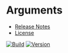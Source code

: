 # Arguments
- [Release Notes](https://github.com/skthomasjr/Arguments/releases)
- [License](LICENSE.md)

[![Build](https://ci.appveyor.com/api/projects/status/j13a5lemved0b2mr?svg=true)](https://ci.appveyor.com/project/skthomasjr/arguments)
[![Version](https://img.shields.io/nuget/v/Arguments.NET.svg)](https://www.nuget.org/packages/Arguments.NET)

